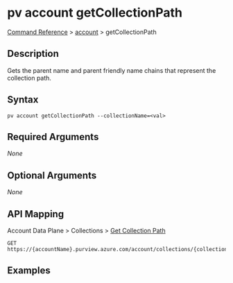 # pv account getCollectionPath
[Command Reference](../../../README.md#command-reference) > [account](./main.md) > getCollectionPath

## Description
Gets the parent name and parent friendly name chains that represent the collection path.

## Syntax
```
pv account getCollectionPath --collectionName=<val>
```

## Required Arguments
*None*

## Optional Arguments
*None*

## API Mapping
Account Data Plane > Collections > [Get Collection Path](https://docs.microsoft.com/en-us/rest/api/purview/accountdataplane/collections/get-collection-path)
```
GET https://{accountName}.purview.azure.com/account/collections/{collectionName}/getCollectionPath
```

## Examples
```powershell

```